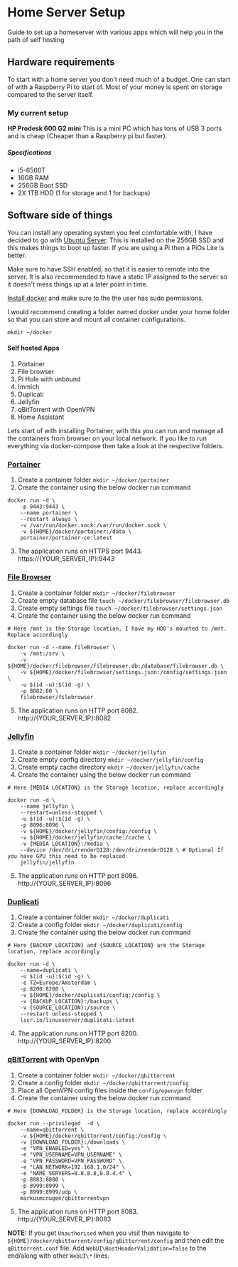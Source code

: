 # Home Server Setup

Guide to set up a homeserver with various apps which will help you in the path of self hosting

## Hardware requirements

To start with a home server you don't need much of a budget. One can start of with a Raspberry Pi to start of. Most of your money is spent on storage compared to the server itself.

### My current setup

**HP Prodesk 600 G2 mini**
This is a mini PC which has tons of USB 3 ports and is cheap (Cheaper than a Raspberry pi but faster).

##### Specifications

- i5-6500T
- 16GB RAM
- 256GB Boot SSD
- 2X 1TB HDD (1 for storage and 1 for backups)

## Software side of things

You can install any operating system you feel comfortable with, I have decided to go with [Ubuntu Server](https://ubuntu.com/download/server). This is installed on the 256GB SSD and this makes things to boot up faster. If you are using a Pi then a PiOs Lite is better.

Make sure to have SSH enabled, so that it is easier to remote into the server. It is also recommended to have a static IP assigned to the server so it doesn't mess things up at a later point in time.

[Install docker](https://docs.docker.com/engine/install/) and make sure to the the user has sudo permissions.

I would recommend creating a folder named docker under your home folder so that you can store and mount all container configurations.

`mkdir ~/docker`

#### Self hosted Apps

1.  Portainer
2.  File browser
3.  Pi Hole with unbound
4.  Immich
5.  Duplicati
6.  Jellyfin
7.  qBitTorrent with OpenVPN
8.  Home Assistant

Lets start of with installing Portainer, with this you can run and manage all the containers from browser on your local network.
If you like to run everything via docker-compose then take a look at the respective folders.

### [Portainer](https://www.portainer.io/)

1. Create a container folder `mkdir ~/docker/portainer`
2. Create the container using the below docker run command

```
docker run -d \
    -p 9443:9443 \
    --name portainer \
    --restart always \
    -v /var/run/docker.sock:/var/run/docker.sock \
    -v ${HOME}/docker/portainer:/data \
    portainer/portainer-ce:latest
```

3. The application runs on HTTPS port 9443. https://{YOUR_SERVER_IP}:9443

### [File Browser](https://filebrowser.org/)

1. Create a container folder `mkdir ~/docker/filebrowser`
2. Create empty database file `touch ~/docker/filebrowser/filebrowser.db`
3. Create empty settings file `touch ~/docker/filebrowser/settings.json`
4. Create the container using the below docker run command

```
# Here /mnt is the Storage location, I have my HDD's mounted to /mnt. Replace accordingly

docker run -d --name fileBrowser \
    -v /mnt:/srv \
    -v ${HOME}/docker/filebrowser/filebrowser.db:/database/filebrowser.db \
    -v ${HOME}/docker/filebrowser/settings.json:/config/settings.json \
    -u $(id -u):$(id -g) \
    -p 8082:80 \
    filebrowser/filebrowser
```

5. The application runs on HTTP port 8082. http://{YOUR_SERVER_IP}:8082

### [Jellyfin](https://jellyfin.org/)

1. Create a container folder `mkdir ~/docker/jellyfin`
2. Create empty config directory `mkdir ~/docker/jellyfin/config`
3. Create empty cache directory `mkdir ~/docker/jellyfin/cache`
4. Create the container using the below docker run command

```
# Here {MEDIA LOCATION} is the Storage location, replace accordingly

docker run -d \
    --name jellyfin \
    --restart=unless-stopped \
    -u $(id -u):$(id -g) \
    -p 8096:8096 \
    -v ${HOME}/docker/jellyfin/config:/config \
    -v ${HOME}/docker/jellyfin/cache:/cache \
    -v {MEDIA LOCATION}:/media \
    --device /dev/dri/renderD128:/dev/dri/renderD128 \ # Optional If you have GPU this need to be replaced
    jellyfin/jellyfin
```

5. The application runs on HTTP port 8096. http://{YOUR_SERVER_IP}:8096

### [Duplicati](https://www.duplicati.com/)

1. Create a container folder `mkdir ~/docker/duplicati`
2. Create a config folder `mkdir ~/docker/duplicati/config`
3. Create the container using the below docker run command

```
# Here {BACKUP_LOCATION} and {SOURCE_LOCATION} are the Storage location, replace accordingly

docker run -d \
    --name=duplicati \
    -u $(id -u):$(id -g) \
    -e TZ=Europe/Amsterdam \
    -p 8200:8200 \
    -v ${HOME}/docker/duplicati/config:/config \
    -v {BACKUP_LOCATION}:/backups \
    -v {SOURCE_LOCATION}:/source \
    --restart unless-stopped \
    lscr.io/linuxserver/duplicati:latest
```

4. The application runs on HTTP port 8200. http://{YOUR_SERVER_IP}:8200

### [qBitTorrent](https://github.com/MarkusMcNugen/docker-qBittorrentvpn) with OpenVpn

1. Create a container folder `mkdir ~/docker/qbittorrent`
2. Create a config folder `mkdir ~/docker/qbittorrent/config`
3. Place all OpenVPN config files inside the `config/openvpn` folder
4. Create the container using the below docker run command

```
# Here {DOWNLOAD_FOLDER} is the Storage location, replace accordingly

docker run --privileged  -d \
    --name=qbittorrent \
    -v ${HOME}/docker/qbittorrent/config:/config \
    -v {DOWNLOAD_FOLDER}:/downloads \
    -e "VPN_ENABLED=yes" \
    -e "VPN_USERNAME=VPN_USERNAME" \
    -e "VPN_PASSWORD=VPN_PASSWORD" \
    -e "LAN_NETWORK=192.168.1.0/24" \
    -e "NAME_SERVERS=8.8.8.8,8.8.4.4" \
    -p 8083:8080 \
    -p 8999:8999 \
    -p 8999:8999/udp \
    markusmcnugen/qbittorrentvpn
```

5. The application runs on HTTP port 8083. http://{YOUR_SERVER_IP}:8083

**NOTE:** If you get `Unauthorised` when you visit then navigate to `${HOME}/docker/qbittorrent/config/qBittorrent/config` and then edit the `qBittorrent.conf` file. Add `WebUI\HostHeaderValidation=false` to the end/along with other `WebUI\*` lines.
